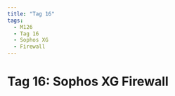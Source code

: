```yaml
---
title: "Tag 16"
tags:
  - M126
  - Tag 16
  - Sophos XG
  - Firewall
---
```


# Tag 16: Sophos XG Firewall
